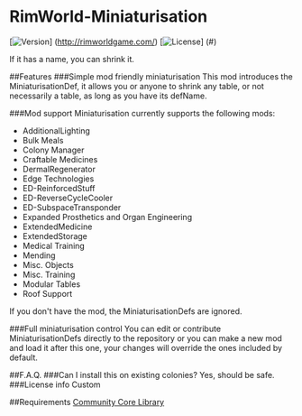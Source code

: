 # RimWorld-Miniaturisation

[![Version](https://img.shields.io/badge/Rimworld-A14-green.svg)]
(http://rimworldgame.com/)
[![License](https://img.shields.io/badge/license-Custom-blue.svg)]
(#)

If it has a name, you can shrink it.

##Features
###Simple mod friendly miniaturisation
This mod introduces the MiniaturisationDef, it allows you or anyone to shrink any table, or not necessarily a table, as long as you have its defName.

###Mod support
Miniaturisation currently supports the following mods:
- AdditionalLighting
- Bulk Meals
- Colony Manager
- Craftable Medicines
- DermalRegenerator
- Edge Technologies
- ED-ReinforcedStuff
- ED-ReverseCycleCooler
- ED-SubspaceTransponder
- Expanded Prosthetics and Organ Engineering
- ExtendedMedicine
- ExtendedStorage
- Medical Training
- Mending
- Misc. Objects
- Misc. Training
- Modular Tables
- Roof Support

If you don't have the mod, the MiniaturisationDefs are ignored.

###Full miniaturisation control
You can edit or contribute MiniaturisationDefs directly to the repository or you can make a new mod and load it after this one, your changes will override the ones included by default.

##F.A.Q.
###Can I install this on existing colonies?
Yes, should be safe.
###License info
Custom

##Requirements
[Community Core Library](https://github.com/RimWorldCCLTeam/CommunityCoreLibrary)
